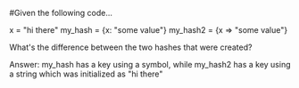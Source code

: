 #Given the following code...

x = "hi there"
my_hash = {x: "some value"}
my_hash2 = {x => "some value"}

What's the difference between the two hashes that were created?

Answer: my_hash has a key using a symbol, while my_hash2 has a key using a string which was initialized as "hi there"